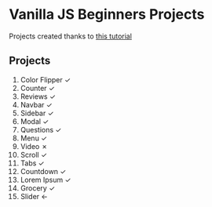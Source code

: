 # Vanilla JS Beginners Projects
Projects created thanks to [this tutorial](https://youtu.be/c5SIG7Ie0dM)

## Projects
1. Color Flipper ✓
2. Counter ✓
3. Reviews ✓
4. Navbar ✓
5. Sidebar ✓
6. Modal ✓
7. Questions ✓
8. Menu ✓
9. Video ✗
10. Scroll ✓
11. Tabs ✓
12. Countdown ✓
13. Lorem Ipsum ✓
14. Grocery ✓
15. Slider ←
